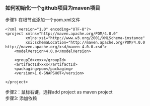 ### 如何初始化一个github项目为maven项目
步骤1: 在根节点添加一个pom.xml文件
```
<?xml version="1.0" encoding="UTF-8"?>
<project xmlns="http://maven.apache.org/POM/4.0.0"
         xmlns:xsi="http://www.w3.org/2001/XMLSchema-instance"
         xsi:schemaLocation="http://maven.apache.org/POM/4.0.0 http://maven.apache.org/xsd/maven-4.0.0.xsd">
    <modelVersion>4.0.0</modelVersion>

    <groupId>xxxx</groupId>
    <artifactId>xxx</artifactId>
    <packaging>pom</packaging>
    <version>1.0-SNAPSHOT</version>

</project>
```
步骤2：鼠标右键，选择add project as maven project  
步骤3: 添加依赖